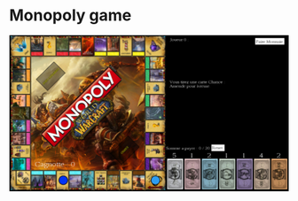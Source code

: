 # Monopoly game

![In game screen][screen]

[screen]: https://raw.githubusercontent.com/epayet/monopoly/master/assets/Images/screen.png
